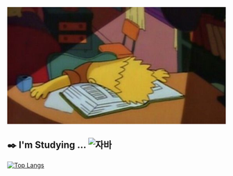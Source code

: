 <img src = 'images/19caeeb5b9a7c35c7080a566d355ecf8.jpg'>

## ✒️ I'm Studying ... ![자바](https://img.shields.io/badge/-자바-007396?style=flat&logo=Java&logoColor=ffffff)

[![Top Langs](https://github-readme-stats.vercel.app/api/top-langs/?username=dadaeun7)](https://github.com/v/github-readme-stats)

